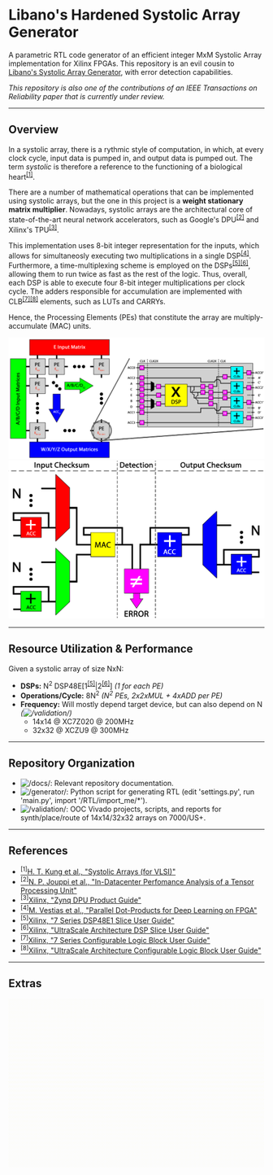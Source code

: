 # Libano's Hardened Systolic Array Generator
A parametric RTL code generator of an efficient integer MxM Systolic Array implementation for Xilinx FPGAs.
This repository is an evil cousin to [Libano's Systolic Array Generator](https://github.com/lllibano/SystolicArray), with error detection capabilities.

*This repository is also one of the contributions of an IEEE Transactions on Reliability paper that is currently under review.*

---

## Overview

In a systolic array, there is a rythmic style of computation, in which, at every clock cycle, input data is pumped in, and output data is pumped out.
The term *systolic* is therefore a reference to the functioning of a biological heart<sup>[[1]](https://books.google.com.br/books/about/Systolic_Arrays_for_VLSI.html?id=pAKfHAAACAAJ&redir_esc=y)</sup>.

There are a number of mathematical operations that can be implemented using systolic arrays, but the one in this project is a **weight stationary matrix multiplier**. Nowadays, systolic arrays are the architectural core of state-of-the-art neural network accelerators, such as Google's DPU<sup>[[2]](https://ieeexplore.ieee.org/abstract/document/8192463)</sup> and Xilinx's TPU<sup>[[3]](https://www.xilinx.com/support/documentation/ip_documentation/dpu/v3_1/pg338-dpu.pdf)</sup>.

This implementation uses 8-bit integer representation for the inputs, which allows for simultaneosly executing two multiplications in a single DSP<sup>[[4]](https://ieeexplore.ieee.org/document/8056863)</sup>. Furthermore, a time-multiplexing scheme is employed on the DSPs<sup>[[5]](https://www.xilinx.com/support/documentation/user_guides/ug479_7Series_DSP48E1.pdf)</sup><sup>[[6]](https://www.xilinx.com/support/documentation/user_guides/ug579-ultrascale-dsp.pdf)</sup>, allowing them to run twice as fast as the rest of the logic. Thus, overall, each DSP is able to execute four 8-bit integer multiplications per clock cycle.
The adders responsible for accumulation are implemented with CLB<sup>[[7]](https://www.xilinx.com/support/documentation/user_guides/ug474_7Series_CLB.pdf)</sup><sup>[[8]](https://www.xilinx.com/support/documentation/user_guides/ug574-ultrascale-clb.pdf)</sup> elements, such as LUTs and CARRYs.

Hence, the Processing Elements (PEs) that constitute the array are multiply-accumulate (MAC) units.

![systolic-arch](/docs/systolic-arch.png)
![labft-arch](/docs/labft-arch.png)

---

## Resource Utilization & Performance

Given a systolic array of size NxN:
- **DSPs:** N<sup>2</sup> DSP48E[1<sup>[[5]](https://www.xilinx.com/support/documentation/user_guides/ug479_7Series_DSP48E1.pdf)</sup>|2<sup>[[6]](https://www.xilinx.com/support/documentation/user_guides/ug579-ultrascale-dsp.pdf)</sup>] *(1 for each PE)*
- **Operations/Cycle:** 8N<sup>2</sup> *(N<sup>2</sup> PEs, 2x2xMUL + 4xADD per PE)*
- **Frequency:** Will mostly depend target device, but can also depend on N *(![/validation/](/validation/))*
	- 14x14 @ XC7Z020 @ 200MHz
	- 32x32 @ XCZU9   @ 300MHz

---

## Repository Organization

- ![/docs/](/docs/): Relevant repository documentation.
- ![/generator/](/generator/): Python script for generating RTL (edit 'settings.py', run 'main.py', import '/RTL/import_me/*').
- ![/validation/](/validation/): OOC Vivado projects, scripts, and reports for synth/place/route of 14x14/32x32 arrays on 7000/US+.

---

## References

- [<sup>[1]</sup>H. T. Kung et al., "Systolic Arrays (for VLSI)"](https://books.google.com.br/books/about/Systolic_Arrays_for_VLSI.html?id=pAKfHAAACAAJ&redir_esc=y)
- [<sup>[2]</sup>N. P. Jouppi et al., "In-Datacenter Perfomance Analysis of a Tensor Processing Unit"](https://ieeexplore.ieee.org/abstract/document/8192463)
- [<sup>[3]</sup>Xilinx, "Zynq DPU Product Guide"](https://www.xilinx.com/support/documentation/ip_documentation/dpu/v3_1/pg338-dpu.pdf)
- [<sup>[4]</sup>M. Vestias et al., "Parallel Dot-Products for Deep Learning on FPGA"](https://ieeexplore.ieee.org/document/8056863)
- [<sup>[5]</sup>Xilinx, "7 Series DSP48E1 Slice User Guide"](https://www.xilinx.com/support/documentation/user_guides/ug479_7Series_DSP48E1.pdf)
- [<sup>[6]</sup>Xilinx, "UltraScale Architecture DSP Slice User Guide"](https://www.xilinx.com/support/documentation/user_guides/ug579-ultrascale-dsp.pdf)
- [<sup>[7]</sup>Xilinx, "7 Series Configurable Logic Block User Guide"](https://www.xilinx.com/support/documentation/user_guides/ug474_7Series_CLB.pdf)
- [<sup>[8]</sup>Xilinx, "UltraScale Architecture Configurable Logic Block User Guide"](https://www.xilinx.com/support/documentation/user_guides/ug574-ultrascale-clb.pdf)

---

## Extras
![systolic-demo](/docs/demo.gif)
